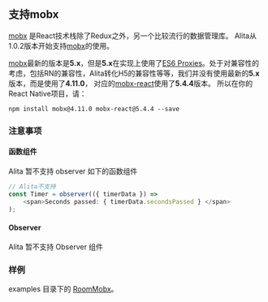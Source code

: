 ## 支持mobx
[mobx](https://github.com/mobxjs/mobx) 是React技术栈除了Redux之外，另一个比较流行的数据管理库。 Alita从1.0.2版本开始支持[mobx](https://github.com/mobxjs/mobx)的使用。

[mobx](https://github.com/mobxjs/mobx)最新的版本是**5.x**，但是**5.x**在实现上使用了[ES6 Proxies](https://kangax.github.io/compat-table/es6/#test-Proxy)。处于对兼容性的考虑，包括RN的兼容性，Alita转化H5的兼容性等等，我们并没有使用最新的**5.x**版本，而是使用了**4.11.0**， 对应的[mobx-react](https://github.com/mobxjs/mobx-react)使用了**5.4.4**版本。 所以在你的React Native项目，请：

```shell
npm install mobx@4.11.0 mobx-react@5.4.4 --save
```

### 注意事项

#### 函数组件
Alita 暂不支持 observer 如下的函数组件

```javascript
// Alita不支持
const Timer = observer(({ timerData }) =>
    <span>Seconds passed: { timerData.secondsPassed } </span>
);
```

#### Observer
Alita 暂不支持 Observer 组件

### 样例
examples 目录下的 [RoomMobx](https://github.com/areslabs/alita/tree/master/examples/RoomMobx)。





